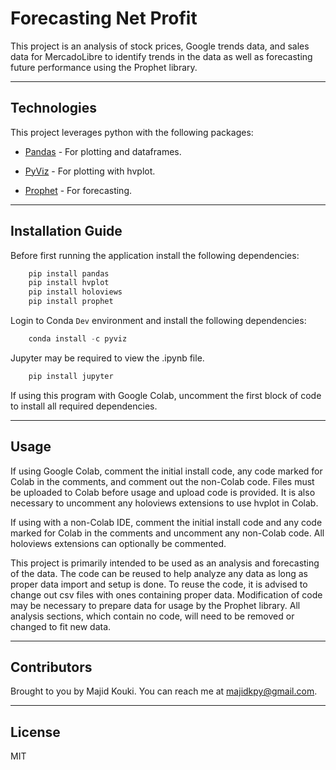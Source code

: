 # Forecasting Net Profit

This project is an analysis of stock prices, Google trends data, and sales data for MercadoLibre to identify trends in the data as well as forecasting future performance using the Prophet library.

---

## Technologies

This project leverages python with the following packages:

* [Pandas](https://github.com/pandas-dev/pandas) - For plotting and dataframes.

* [PyViz](https://github.com/pyviz/pyviz.org) - For plotting with hvplot.

* [Prophet](https://github.com/facebook/prophet) - For forecasting.

---

## Installation Guide

Before first running the application install the following dependencies:

```python
    pip install pandas
    pip install hvplot
    pip install holoviews
    pip install prophet
```

Login to Conda `Dev` environment and install the following dependencies:

```python
    conda install -c pyviz
```

Jupyter may be required to view the .ipynb file.

```python
    pip install jupyter
```

If using this program with Google Colab, uncomment the first block of code to install all required dependencies.

---

## Usage

If using Google Colab, comment the initial install code, any code marked for Colab in the comments, and comment out the non-Colab code. Files must be uploaded to Colab before usage and upload code is provided. It is also necessary to uncomment any holoviews extensions to use hvplot in Colab.

If using with a non-Colab IDE, comment the initial install code and any code marked for Colab in the comments and uncomment any non-Colab code. All holoviews extensions can optionally be commented.

This project is primarily intended to be used as an analysis and forecasting of the data. The code can be reused to help analyze any data as long as proper data import and setup is done. To reuse the code, it is advised to change out csv files with ones containing proper data. Modification of code may be necessary to prepare data for usage by the Prophet library. All analysis sections, which contain no code, will need to be removed or changed to fit new data.

---

## Contributors

Brought to you by Majid Kouki. You can reach me at [majidkpy@gmail.com](mailto:majidkpy@gmail.com).

---

## License

MIT
